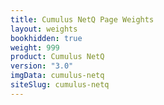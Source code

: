 ```yaml
---
title: Cumulus NetQ Page Weights
layout: weights
bookhidden: true
weight: 999
product: Cumulus NetQ
version: "3.0"
imgData: cumulus-netq
siteSlug: cumulus-netq
---
```


